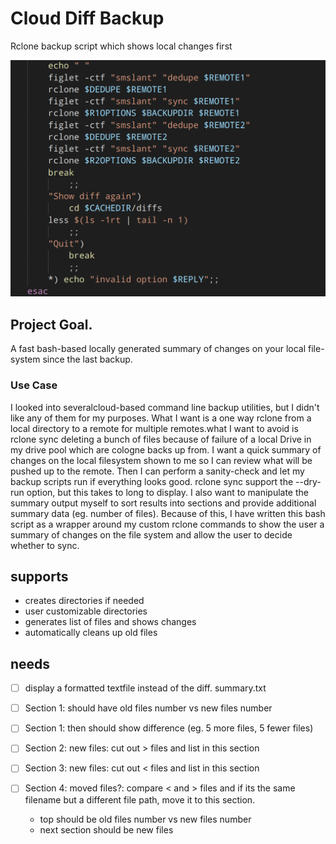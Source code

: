 # Cloud Diff Backup
Rclone backup script which shows local changes first

![Screenshot](screenshot.png?raw=true)

## Project Goal.
A fast bash-based locally generated summary of changes on your local file-system since the last backup.

### Use Case
I looked into severalcloud-based command line backup utilities, but I didn't like any of them for my purposes. What I want is a one way rclone from a local directory to a remote for multiple remotes.what I want to avoid is rclone sync deleting a bunch of files because of failure of a local Drive in my drive pool which are cologne backs up from. I want a quick summary of changes on the local filesystem shown to me so I can review what will be pushed up to the remote. Then I can perform a sanity-check and let my backup scripts run if everything looks good. rclone sync support the --dry-run option, but this takes to long to display. I also want to manipulate the summary output myself to sort results into sections and provide additional summary data (eg. number of files). Because of this, I have written this bash script as a wrapper around my custom rclone commands to show the user a summary of changes on the file system and allow the user to decide whether to sync.

## supports
- creates directories if needed
- user customizable directories
- generates list of files and shows changes
- automatically cleans up old files

## needs
- [ ] display a formatted textfile instead of the diff. summary.txt
- [ ] Section 1: should have old files number vs new files number
- [ ] Section 1: then should show difference (eg. 5 more files, 5 fewer files)
- [ ] Section 2: new files: cut out > files and list in this section
- [ ] Section 3: new files: cut out < files and list in this section
- [ ] Section 4: moved files?: compare < and > files and if its the same filename but a different file path, move it to this section.

    - top should be old files number vs new files number
    - next section should be new files
